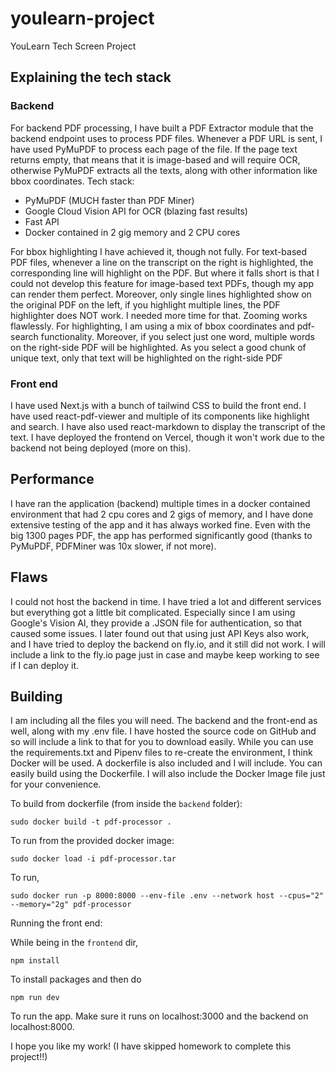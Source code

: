 # youlearn-project
YouLearn Tech Screen Project

## Explaining the tech stack

### Backend

For backend PDF processing, I have built a PDF Extractor module that the backend endpoint uses to process PDF files. Whenever a PDF URL is sent, I have used PyMuPDF to process each page of the file.
If the page text returns empty, that means that it is image-based and will require OCR, otherwise PyMuPDF extracts all the texts, along with other information like bbox coordinates. Tech stack:

- PyMuPDF (MUCH faster than PDF Miner)
- Google Cloud Vision API for OCR (blazing fast results)
- Fast API 
- Docker contained in 2 gig memory and 2 CPU cores

For bbox highlighting I have achieved it, though not fully. For text-based PDF files, whenever a line on the transcript on the right is highlighted, the corresponding line will highlight on the PDF. But where it falls short is that I could not develop this feature for image-based text PDFs, though my app can render them perfect. Moreover, only single lines highlighted show on the original PDF on the left, if you highlight multiple lines, the PDF highlighter does NOT work. I needed more time for that. Zooming works flawlessly. For highlighting, I am using a mix of bbox coordinates and pdf-search functionality. Moreover, if you select just one word, multiple words on the right-side PDF will be highlighted. As you select a good chunk of unique text, only that text will be highlighted on the right-side PDF

### Front end

I have used Next.js with a bunch of tailwind CSS to build the front end. I have used react-pdf-viewer and multiple of its components like highlight and search. I have also used react-markdown to display the transcript of the text. I have deployed the frontend on Vercel, though it won't work due to the backend not being deployed (more on this).

## Performance

I have ran the application (backend) multiple times in a docker contained environment that had 2 cpu cores and 2 gigs of memory, and I have done extensive testing of the app and it has always worked fine. Even with the big 1300 pages PDF, the app has performed significantly good (thanks to PyMuPDF, PDFMiner was 10x slower, if not more).

## Flaws

I could not host the backend in time. I have tried a lot and different services but everything got a little bit complicated. Especially since I am using Google's Vision AI, they provide a .JSON file for authentication, so that caused some issues. I later found out that using just API Keys also work, and I have tried to deploy the backend on fly.io, and it still did not work. I will include a link to the fly.io page just in case and maybe keep working to see if I can deploy it.

## Building

I am including all the files you will need. The backend and the front-end as well, along with my .env file. I have hosted the source code on GitHub and so will include a link to that for you to download easily. While you can use the requirements.txt and Pipenv files to re-create the environment, I think Docker will be used. A dockerfile is also included and I will include. You can easily build using the Dockerfile. I will also include the Docker Image file just for your convenience.

To build from dockerfile (from inside the `backend` folder):

```
sudo docker build -t pdf-processor .
```

To run from the provided docker image:

```
sudo docker load -i pdf-processor.tar
```

To run,

```
sudo docker run -p 8000:8000 --env-file .env --network host --cpus="2" --memory="2g" pdf-processor
```

Running the front end:

While being in the `frontend` dir, 

```
npm install
```

To install packages and then do 

```
npm run dev
```

To run the app. Make sure it runs on localhost:3000 and the backend on localhost:8000.

I hope you like my work! (I have skipped homework to complete this project!!)
